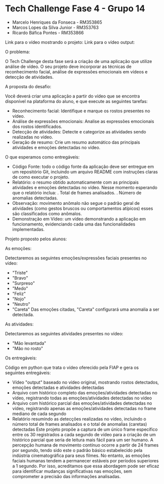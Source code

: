 # Tech Challenge Fase 4 - Grupo 14
- Marcelo Henriques da Fonseca - RM353865
- Marcos Lopes da Silva Junior - RM353763
- Ricardo Báfica Pontes - RM353866

Link para o vídeo mostrando o projeto: 
Link para o vídeo output:

O problema:

O Tech Challenge desta fase será a criação de uma aplicação que utilize análise de vídeo. O seu projeto deve incorporar as técnicas de reconhecimento facial, análise de expressões emocionais em vídeos e detecção de atividades.

A proposta do desafio:

Você deverá criar uma aplicação a partir do vídeo que se encontra disponível na plataforma do aluno, e que execute as seguintes tarefas:
- Reconhecimento facial: Identifique e marque os rostos presentes no vídeo.
- Análise de expressões emocionais: Analise as expressões emocionais dos rostos identificados.
- Detecção de atividades: Detecte e categorize as atividades sendo realizadas no vídeo.
- Geração de resumo: Crie um resumo automático das principais atividades e emoções detectadas no vídeo.

O que esperamos como entregáveis:

- Código Fonte: todo o código fonte da aplicação deve ser entregue em um repositório Git, incluindo um arquivo README com instruções claras de como executar o projeto.
- Relatório: o resumo obtido automaticamente com as principais atividades e emoções detectadas no vídeo. Nesse momento esperando que o relatório inclua: . Total de frames analisados. . Número de anomalias detectadas.
- Observação: movimento anômalo não segue o padrão geral de atividades (como gestos bruscos ou comportamentos atípicos) esses são classificados como anômalos.
- Demonstração em Vídeo: um vídeo demonstrando a aplicação em funcionamento, evidenciando cada uma das funcionalidades implementadas.

Projeto proposto pelos alunos:

As emoções:

Detectaremos as seguintes emoções/expressões faciais presentes no vídeo:
- "Triste"
- "Bravo"
- "Surpreso"
- "Medo"
- "Feliz"
- "Nojo"
- "Neutro"
- "Careta"
Das emoções citadas, "Careta" configurará uma anomalia a ser detectada.

As atividades:

Detectaremos as seguintes atividades presentes no vídeo:
- "Mão levantada"
- "Mão no rosto"

Os entregáveis:

Código em python que trata o vídeo oferecido pela FIAP e gera os seguintes entregáveis:
- Vídeo "output" baseado no vídeo original, mostrando rostos detectados, emoções detectadas e atividades detectadas
- Arquivo com histórico completo das emoções/atividades detectadas no vídeo, registrando todas as emoções/atividades detectadas no vídeo
- Arquivo com histórico parcial das emoções/atividades detectadas no vídeo, registrando apenas as emoções/atividades detectadas no frame mediano de cada segundo
- Relatório resumindo as detecções realizadas no vídeo, incluindo o número total de frames analisados e o total de anomalias (caretas) detectadas
Este projeto propõe a captura de um único frame específico entre os 30 registrados a cada segundo de vídeo para a criação de um histórico parcial que seria de leitura mais fácil para um ser humano. A percepção humana de movimento contínuo ocorre a partir de 24 frames por segundo, tendo sido este o padrão básico estabelecido pela indústria cinematográfica para seus filmes. No entanto, as emoções faciais humanas tendem a permanecer estáveis por períodos superiores a 1 segundo. Por isso, acreditamos que essa abordagem pode ser eficaz para identificar mudanças significativas nas emoções, sem comprometer a precisão das informações analisadas.
